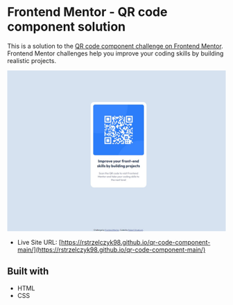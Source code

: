 # Frontend Mentor - QR code component solution

This is a solution to the [QR code component challenge on Frontend Mentor](https://www.frontendmentor.io/challenges/qr-code-component-iux_sIO_H). Frontend Mentor challenges help you improve your coding skills by building realistic projects.

![Completed challenge](./img/final.jpg)

- Live Site URL: [https://rstrzelczyk98.github.io/qr-code-component-main/](https://rstrzelczyk98.github.io/qr-code-component-main/)

## Built with

- HTML
- CSS
